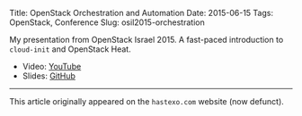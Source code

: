 Title: OpenStack Orchestration and Automation
Date: 2015-06-15
Tags: OpenStack, Conference
Slug: osil2015-orchestration

My presentation from OpenStack Israel 2015. A fast-paced
introduction to `cloud-init` and OpenStack Heat.

<!--break-->

* Video: [YouTube](https://youtu.be/oXYXqwnr5io)
* Slides: [GitHub](https://fghaas.github.io/osil2015-orchestration/)

* * *

This article originally appeared on the `hastexo.com` website (now defunct).
